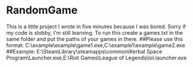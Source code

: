 # RandomGame
This is a little project I wrote in five minutes because I was bored.
Sorry if my code is slobby, I'm still learning.
To run this create a games.txt in the same
folder and put the paths of your games in there.
##Please use this format:
C:\example\example\game1.exe,C:\example1\example\game2.exe
##Example:
E:\SteamLibrary\steamapps\common\Kerbal Space Program\Launcher.exe,E:\Riot Games\League of Legends\lol.launcher.exe
